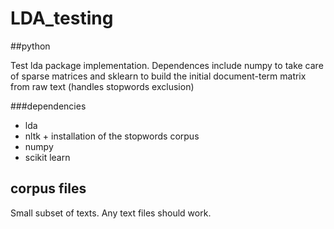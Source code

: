 # LDA_testing

##python

Test lda package implementation. Dependences include numpy to take care of sparse matrices and sklearn to build the initial document-term matrix from raw text (handles stopwords exclusion)

###dependencies

- lda
- nltk + installation of the stopwords corpus 
- numpy
- scikit learn

## corpus files

Small subset of texts. Any text files should work.